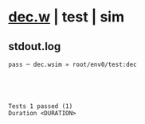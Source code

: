 # [dec.w](../../../../../../examples/tests/sdk_tests/counter/dec.w) | test | sim

## stdout.log
```log
pass ─ dec.wsim » root/env0/test:dec
 




Tests 1 passed (1) 
Duration <DURATION>

```

